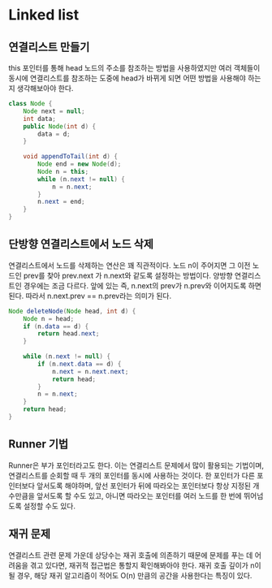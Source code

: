 # Linked list

## 연결리스트 만들기

this 포인터를 통해 head 노드의 주소를 참조하는 방법을 사용하였지만 여러 객체들이 동시에 연결리스트를 참조하는 도중에 head가 바뀌게 되면 어떤 방법을 사용해야 하는지 생각해보아야 한다.

```java
class Node {
    Node next = null;
    int data;
    public Node(int d) {
        data = d;
    }
    
    void appendToTail(int d) {
        Node end = new Node(d);
        Node n = this;
        while (n.next != null) {
            n = n.next;
        }
        n.next = end;
    }
}
```

## 단방향 연결리스트에서 노드 삭제
연결리스트에서 노드를 삭제하는 연산은 꽤 직관적이다. 노드 n이 주어지면 그 이전 노드인 prev를 찾아 prev.next 가 n.next와 같도록 설정하는 방법이다. 
양방향 연결리스트인 경우에는 조금 다르다. 앞에 있는 즉, n.next의 prev가 n.prev와 이어지도록 하면 된다. 따라서 n.next.prev == n.prev라는 의미가 된다.

```java
Node deleteNode(Node head, int d) {
    Node n = head;
    if (n.data == d) {
        return head.next;
    }
    
    while (n.next != null) {
        if (n.next.data == d) {
            n.next = n.next.next;
            return head;
        }
        n = n.next;
    }
    return head;
}
```
## Runner 기법

Runner은 부가 포인터라고도 한다. 이는 연결리스트 문제에서 많이 활용되는 기법이며, 연결리스트를 순회할 때 두 개의 포인터를 동시에 사용하는 것이다. 
한 포인터가 다른 포인터보다 앞서도록 해야하며, 앞선 포인터가 뒤에 따라오는 포인터보다 항상 지정된 개수만큼을 앞서도록 할 수도 있고, 
아니면 따라오는 포인터를 여러 노드를 한 번에 뛰어넘도록 설정할 수도 있다.

## 재귀 문제

연결리스트 관련 문제 가운데 상당수는 재귀 호출에 의존하기 때문에 문제를 푸는 데 어려움을 겪고 있다면, 재귀적 접근법은 통할지 확인해봐아야 한다. 
재귀 호출 깊이가 n이 될 경우, 해당 재귀 알고리즘이 적어도 O(n) 만큼의 공간을 사용한다는 특징이 있다.
